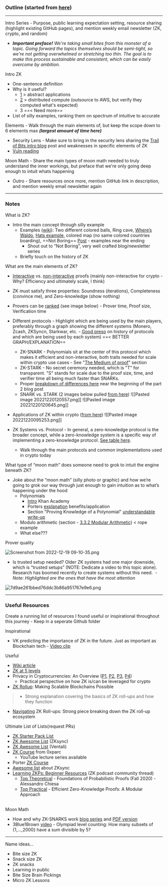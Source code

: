 ### Outline (started from [here](https://en.wikipedia.org/wiki/Zero-knowledge_proof "https://en.wikipedia.org/wiki/Zero-knowledge_proof"))

---
Intro Series - Purpose, public learning expectation setting, resource sharing (highlight existing GitHub pages), and mention weekly email newsletter (ZK, crypto, and random)
- _**Important preface!** We're taking small bites from this monster of a topic. Going forward the topics themselves should be semi-tight, so we're not getting overwhelmed or stretching too thin. The goal is to make this process sustainable and consistent, which can be easily overcome by ambition._ 

Intro ZK
- One-sentence definition
- Why is it useful?  
	- [1](https://arxiv.org/pdf/1906.07221.pdf?utm_source=pocket_saves) > abstract applications
	- [2](https://youtu.be/-2qHqfqPeR8) > distributed compute (outsource to AWS, but verify they computed what's expected)
	- 3 ==< Need more== 
- List of silly examples, ranking them on spectrum of intuitive to accurate

Elements - Walk through the main elements of, but keep the scope down to 6 elements max **_(largest amount of time here)_**
-   Security Lens - Make sure to bring in the security lens sharing the [Trail of Bits intro blog](https://blog.trailofbits.com/2021/02/19/serving-up-zero-knowledge-proofs/?utm_source=pocket_reader) post and weaknesses in specific elements of ZK 
-   [Vuln reading](https://kb.delendum.xyz/zk-knowledge#vulnerabilities)

Moon Math - Share the main types of moon math needed to truly understand the inner workings, but preface that we're only going deep enough to intuit whats happening
- Outro - Share resources once more, mention GitHub link in description, and mention weekly email newsletter again

---

### Notes

What is ZK?
-   Intro the main concept through silly example
	- Examples ([wiki](https://en.wikipedia.org/wiki/Zero-knowledge_proof#Abstract_examples "https://en.wikipedia.org/wiki/Zero-knowledge_proof#Abstract_examples")): Two different colored balls, Ring cave, [Where’s Waldo](https://blog.goodaudience.com/understanding-zero-knowledge-proofs-through-simple-examples-df673f796d99 "https://blog.goodaudience.com/understanding-zero-knowledge-proofs-through-simple-examples-df673f796d99"), [Hats example](https://blog.cryptographyengineering.com/2014/11/27/zero-knowledge-proofs-illustrated-primer/?utm_source=pocket_reader "https://blog.cryptographyengineering.com/2014/11/27/zero-knowledge-proofs-illustrated-primer/?utm_source=pocket_reader"), colored map (no same colored countries boarding), ==Not Boring== [Post](https://www.notboring.co/p/zero-knowledge) - examples near the ending
		- Shout out to "Not Boring", very well crafted blog/newsletter series 
	- Briefly touch on the history of ZK

What are the main elements of ZK?
-   [Interactive](https://en.m.wikipedia.org/wiki/Interactive_proof_system "https://en.m.wikipedia.org/wiki/Interactive_proof_system") vs. [non-interactive](https://en.m.wikipedia.org/wiki/Non-interactive_zero-knowledge_proof "https://en.m.wikipedia.org/wiki/Non-interactive_zero-knowledge_proof") proofs (mainly non-interactive for crypto - Why? Efficiency and ultimately scale, I think)
-   ZK must satisfy three properties: Soundness (iterations), Completeness (convince me), and Zero-knowledge (show nothing)
-   Provers can be [ranked](https://youtu.be/BT88s7_VtC8?t=357) (see image below) - Prover time, Proof size, Verification time
-   Different protocols - Highlight which are being used by the main players, preferably through a graph showing the different systems (Monero, Zcash, ZKSyncn, Starkwar, etc. - [Good preso](https://youtu.be/BT88s7_VtC8 "https://youtu.be/BT88s7_VtC8") on history of protocols and which are being used by each system) ==< BETTER GRAPH/EXPLANATION==
	- ZK-SNARK - Polynomials sit at the center of this protocol which makes it efficient and non-interactive, both traits needed for scale within crypto use cases - See "[The Medium of proof](https://arxiv.org/pdf/1906.07221.pdf?utm_source=pocket_saves)" section
	- ZK-STARK - No secret ceremony needed, which is "T" for transparent. "S" stands for scale due to the proof size, time, and verifier time all being much faster than SNARKs.  
	- Proper [breakdown of differences here](https://medium.com/@krzhang/privacy-in-cryptocurrencies-zero-knowledge-and-zk-snarks-part-2-f6a3ee167b16) near the beginning of the part 2 blog post
	- SNARK vs. STARK (2 images below pulled [from here](https://medium.com/amber-group/navigating-zero-knowledge-e944b21af71c))
![[Pasted image 20221220120557.png]]
![[Pasted image 20221220120645.png]]

- Applications of ZK within crypto ([from here](https://www.notboring.co/p/aleo-can-you-keep-a-secret))
	![[Pasted image 20221220095253.png]]
-   ZK Systems vs. Protocol - In general, a zero-knowledge protocol is the broader concept, while a zero-knowledge system is a specific way of implementing a zero-knowledge protocol. [See table here](https://en.wikipedia.org/wiki/Zero-knowledge_proof#Zero-Knowledge_Proof_protocols "https://en.wikipedia.org/wiki/Zero-knowledge_proof#Zero-Knowledge_Proof_protocols").
	- Walk through the main protocols and common implementations used in crypto today

What type of “moon math” does someone need to grok to intuit the engine beneath ZK?
-   Joke about the “moon math” (silly photo or graphic) and how we’re going to grok our way through just enough to gain intuition as to what’s happening under the hood
	-  Polynomials 
		- [Intro](https://youtu.be/Vm7H0VTlIco "https://youtu.be/Vm7H0VTlIco") Khan Academy
		- Porters [explanation](https://youtu.be/-2qHqfqPeR8?t=874) benefits/application
		- Section "Proving Knowledge of a Polynomial" [understandable write-up](https://arxiv.org/pdf/1906.07221.pdf?utm_source=pocket_saves)
	-  Modulo arithmetic (section - [3.3.2 Modular Arithmetic](https://arxiv.org/pdf/1906.07221.pdf?utm_source=pocket_saves)) < rope example  
	-  What else??? 

Prover quality 



![Screenshot from 2022-12-19 09-10-35.png](file:///home/dd/.config/joplin-desktop/resources/aee9f2914f2a44ec892b4143c5b6dcbf.png)

- Is trusted setup needed? Older ZK systems had one major downside, which is “trusted setups” (NOTE: Dedicate a video to this topic alone). Research has boomed recently to create systems without this need.  - _Note: Highlighted are the ones that have the most attention_

![7d9ae261bbed76ddc3b86a951767e9e6.png](file:///home/dd/.config/joplin-desktop/resources/f488042f493e47f6983561b166e700f3.png)

---

### Useful Resources

Create a running list of resources I found useful or inspirational throughout this journey - Keep in a seperate Github folder

Inspirational
- VK predicting the importance of ZK in the future. Just as important as Blockchain tech - [Video clip](https://youtu.be/hBupNf1igbY?t=2075 "https://youtu.be/hBupNf1igbY?t=2075")

Useful
-   [Wiki article](https://en.wikipedia.org/wiki/Zero-knowledge_proof "https://en.wikipedia.org/wiki/Zero-knowledge_proof")
-   [ZK at 5 levels](https://www.youtube.com/watch?v=fOGdb1CTu5c&list=WL&index=1 "https://www.youtube.com/watch?v=fOGdb1CTu5c&list=WL&index=1")
-   Privacy in Cryptocurrencies: An Overview ([P1](https://medium.com/@yi.sun/privacy-in-cryptocurrencies-d4b268157f6c), [P2](https://medium.com/@yi.sun/privacy-in-cryptocurrencies-mixing-based-approaches-ce08d0040c88), [P3](https://medium.com/@krzhang/privacy-in-cryptocurrencies-zero-knowledge-and-zk-snarks-1-2-68ce1838fd9c), [P4](https://medium.com/@krzhang/privacy-in-cryptocurrencies-zero-knowledge-and-zk-snarks-part-2-f6a3ee167b16))
	-   Practical perspective on how ZK is/can be leveraged for crypto
- [ZK Rollup](https://medium.com/ppio/zk-rollup-making-scalable-blockchains-possible-7308b695d929): Making Scalable Blockchains Possible 
> 	 - Strong explanation covering the basics of ZK roll-ups and how they function
- [Navigating](https://medium.com/amber-group/navigating-zero-knowledge-e944b21af71c) ZK Roll-ups: Strong piece breaking down the ZK roll-up ecosystem

Ultimate List of Lists(request PRs)
-   [ZK Starter Pack List](https://ethresear.ch/t/zero-knowledge-proofs-starter-pack/4519)
-   [ZK Awesome List](https://github.com/matter-labs/awesome-zero-knowledge-proofs) (ZKsync)
-   [ZK Awesome List](https://github.com/ventali/awesome-zk) (Ventali)
-   [ZK Course](https://learn.0xparc.org/circom/) from 0xparc
	-   YouTube lecture series available 
- Porter [ZK Course](https://youtu.be/-2qHqfqPeR8)
-   [Awesome list](https://github.com/0xJuancito/awesome-zksync) about ZKsync
-   [Learning ZKPs: Beginner Resources](https://community.zeroknowledge.fm/t/learning-zkps-beginner-resources/302/1) (ZK podcast community thread)
	- [Top Theoretical](https://www.youtube.com/playlist?list=PLGkwtcB-DfpzST-medFVvrKhinZisfluC) - Foundations of Probabilistic Proofs (Fall 2020) - Alessandro Chiesa
	- [Top Practical](https://www.youtube.com/watch?v=8WVW5DCVQe0&list=PLgKuh-lKre10OEVNLH3t0QX0rIK8kK3tu) - Efficient Zero-Knowledge Proofs: A Modular Approach  
                 

Moon Math
-   How and why ZK-SNARKS work [blog series](https://medium.com/@imolfar) and [PDF version](https://arxiv.org/pdf/1906.07221.pdf)
-   3Blue1Brown [video](https://youtu.be/bOXCLR3Wric) - Olympiad level counting: How many subsets of {1,…,2000} have a sum divisible by 5?

---

Name ideas... 

-   Bite size ZK
-   Snack size ZK
-   ZK snacks
-   Learning in public
-   Bite Size Brain Pickings
-   Micro ZK Lessons
